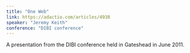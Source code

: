 ```yaml
---
title: "One Web"
link: https://adactio.com/articles/4938
speaker: "Jeremy Keith"
conference: "DIBI conference"
---
```


A presentation from the DIBI conference held in Gateshead in June 2011.